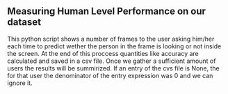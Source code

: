 ## Measuring Human Level Performance on our dataset
This python script shows a number of frames to the user asking him/her each time to predict wether the person in the frame is looking or not inside the screen. At the end of this proccess quantities like accuracy are calculated and saved in a csv file. Once we gather a sufficient amount of users the results will be summirized. If an entry of the cvs file is None, the for that user the denominator of the entry expression was 0 and we can ignore it.